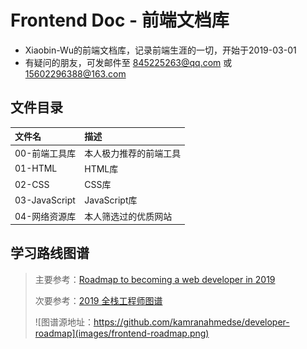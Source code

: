 # Frontend Doc - 前端文档库

- Xiaobin-Wu的前端文档库，记录前端生涯的一切，开始于2019-03-01
- 有疑问的朋友，可发邮件至 845225263@qq.com 或 15602296388@163.com

## 文件目录
 | 文件名        | 描述                   |
 | :------------ | :--------------------- |
 | 00-前端工具库 | 本人极力推荐的前端工具 |
 | 01-HTML       | HTML库                 |
 | 02-CSS        | CSS库                  |
 | 03-JavaScript | JavaScript库           |
 | 04-网络资源库 | 本人筛选过的优质网站   |

## 学习路线图谱

> 主要参考：[Roadmap to becoming a web developer in 2019](https://github.com/kamranahmedse/developer-roadmap)
> 
> 次要参考：[2019 全栈工程师图谱](https://mp.weixin.qq.com/s?__biz=MjM5MTMyMzMxMw==&mid=2650475745&idx=1&sn=6b7e53ed11cac416560875c0c0d4ecc6&chksm=beb8e93f89cf602913c9993f8fd7d25eda6b025e27d5a838793905522534c4124392abf3ada5&mpshare=1&scene=1&srcid=&key=331563cb6b230b538e3a910abda8b95493aac0993edc6ff08c35dc4243b5531b57ae66c01cf14bc3cca39f76ee55db078b47bd7c380ac752bc37dfbf6619dc657f7c7c7aba3f156e9f70ad94a4d1fd67&ascene=1&uin=NzczMzg5NjM4&devicetype=Windows+10&version=62060728&lang=zh_CN&pass_ticket=ANiwvroCEp6XcN5e39SpjfQga3JjXlcEoOEq6PZmGpavlnYSYa1DQlAx0QLxywsA)
> 
> ![图谱源地址：https://github.com/kamranahmedse/developer-roadmap](images/frontend-roadmap.png)
